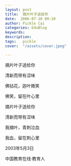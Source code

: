 ```yaml
---
layout: post  
title:  摘片叶子送给你  
date:  2006-07-10 09:10  
author: Pickle Cai  
categories: EduBlog  
keywords: 
description:   
tags:	pickle   
cover:  "/assets/cover.jpeg"  

---  
```

    
摘片叶子送给你



清新而带有涩味



佛拈花，迦叶微笑



佛笑，留在叶心里



 



 



摘片叶子送给你



清新而带有涩味



我摘叶，青刺泣血



我血，留在刺心里



2003年5月3日



		    
 中国教育在线·教育人

